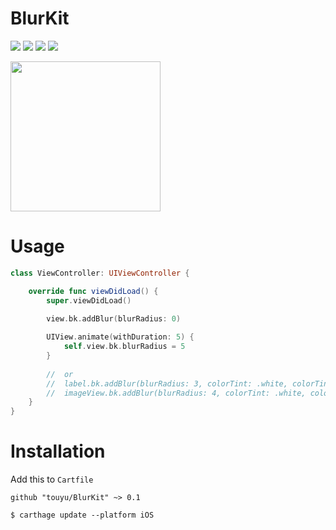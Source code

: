 # BlurKit
<a href="https://github.com/Carthage/Carthage/"><img src="https://img.shields.io/badge/Carthage-compatible-4BC51D.svg?style=flat"></a>
<img src="https://img.shields.io/badge/platforms-iOS-lightgrey.svg">
<img src="https://img.shields.io/badge/language-Swift%204.2-orange.svg">
<img src="https://img.shields.io/badge/license-MIT-blue.svg">

<img src="https://github.com/touyu/BlurKit/blob/docs/docs/blur.gif" width=240>

# Usage
```swift
class ViewController: UIViewController {

    override func viewDidLoad() {
        super.viewDidLoad()
        
        view.bk.addBlur(blurRadius: 0)

        UIView.animate(withDuration: 5) {
            self.view.bk.blurRadius = 5
        }
        
        //  or
        //  label.bk.addBlur(blurRadius: 3, colorTint: .white, colorTintAlpha: 0.4)
        //  imageView.bk.addBlur(blurRadius: 4, colorTint: .white, colorTintAlpha: 0.2)
    }
}
```

# Installation
Add this to `Cartfile`
```
github "touyu/BlurKit" ~> 0.1
```
```
$ carthage update --platform iOS
```
